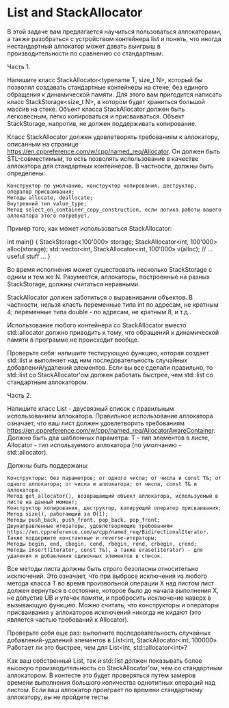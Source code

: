 # List and StackAllocator

В этой задаче вам предлагается научиться пользоваться аллокаторами, а также разобраться с устройством контейнера list и понять, что иногда нестандартный аллокатор может давать выигрыш в производительности по сравнению со стандартным.

Часть 1.

Напишите класс StackAllocator<typename T, size_t N>, который бы позволял создавать стандартные контейнеры на стеке, без единого обращения к динамической памяти. Для этого вам пригодится написать класс StackStorage<size_t N>, в котором будет храниться большой массив на стеке. Объект класса StackAllocator должен быть легковесным, легко копироваться и присваиваться. Объект StackStorage, напротив, не должен поддерживать копирование.

Класс StackAllocator должен удовлетворять требованиям к аллокатору, описанным на странице https://en.cppreference.com/w/cpp/named_req/Allocator. Он должен быть STL-совместимым, то есть позволять использование в качестве аллокатора для стандартных контейнеров. В частности, должны быть определены:

    Конструктор по умолчанию, конструктор копирования, деструктор, оператор присваивания;
    Методы allocate, deallocate;
    Внутренний тип value_type;
    Метод select_on_container_copy_construction, если логика работы вашего аллокатора этого потребует.

Пример того, как может использоваться StackAllocator:

int main() {
StackStorage<100'000> storage;
StackAllocator<int, 100'000> alloc(storage);
std::vector<int, StackAllocator<int, 100'000» v(alloc);
// ... useful stuff ...
}

Во время исполнения может существовать несколько StackStorage с одним и тем же N. Разумеется, аллокаторы, построенные на разных StackStorage, должны считаться неравными.

StackAllocator должен заботиться о выравнивании объектов. В частности, нельзя класть переменные типа int по адресам, не кратным 4; переменные типа double - по адресам, не кратным 8, и т.д..

Использование любого контейнера со StackAllocator вместо std::allocator должно приводить к тому, что обращений к динамической памяти в программе не происходит вообще.

Проверьте себя: напишите тестирующую функцию, которая создает std::list и выполняет над ним последовательность случайных добавлений/удалений элементов. Если вы все сделали правильно, то std::list со StackAllocator'ом должен работать быстрее, чем std::list со стандартным аллокатором.

Часть 2.

Напишите класс List - двусвязный список с правильным использованием аллокатора. Правильное использование аллокатора означает, что ваш лист должен удовлетворять требованиям https://en.cppreference.com/w/cpp/named_req/AllocatorAwareContainer. Должно быть два шаблонных параметра: T - тип элементов в листе, Allocator - тип используемого аллокатора (по умолчанию - std::allocator<T>).

Должны быть поддержаны:

    Конструкторы: без параметров; от одного числа; от числа и const T&; от одного аллокатора; от числа и аллокатора; от числа, const T& и аллокатора.
    Метод get_allocator(), возвращающий объект аллокатора, используемый в листе на данный момент;
    Конструктор копирования, деструктор, копирующий оператор присваивания;
    Метод size(), работающий за O(1);
    Методы push_back, push_front, pop_back, pop_front;
    Двунаправленные итераторы, удовлетворяющие требованиям https://en.cppreference.com/w/cpp/named_req/BidirectionalIterator. Также поддержите константные и reverse-итераторы;
    Методы begin, end, cbegin, cend, rbegin, rend, crbegin, crend;
    Методы insert(iterator, const T&), а также erase(iterator) - для удаления и добавления одиночных элементов в список.

Все методы листа должны быть строго безопасны относительно исключений. Это означает, что при выбросе исключения из любого метода класса T во время произвольной операции X над листом лист должен вернуться в состояние, которое было до начала выполнения X, не допустив UB и утечек памяти, и пробросить исключение наверх в вызывающую функцию. Можно считать, что конструкторы и операторы присваивания у аллокаторов исключений никогда не кидают (это является частью требований к Allocator).

Проверьте себя еще раз: выполните последовательность случайных добавлений-удалений элементов в List<int, StackAllocator<int, 100000». Работает ли это быстрее, чем для List<int, std::allocator<int»?

Как ваш собственный List, так и std::list должен показывать более высокую производительность со StackAllocator’ом, чем со стандартным аллокатором. В контесте это будет проверяться путем замеров времени выполнения большого количества однотипных операций над листом. Если ваш аллокатор проиграет по времени стандартному аллокатору, вы не пройдете тесты. 